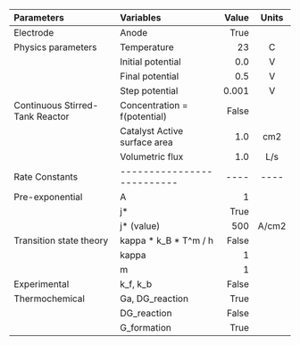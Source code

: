 | Parameters                      | Variables                    | Value | Units |
|:--------------------------------|:-----------------------------|------:|:-----:|
| Electrode                       | Anode                        |  True |       |
| Physics parameters              | Temperature                  |    23 |   C   |
|                                 | Initial potential            |   0.0 |   V   |
|                                 | Final potential              |   0.5 |   V   |
|                                 | Step potential               | 0.001 |   V   |
| Continuous Stirred-Tank Reactor | Concentration = f(potential) | False |       |
|                                 | Catalyst Active surface area |   1.0 |  cm2  |
|                                 | Volumetric flux              |   1.0 |  L/s  |
| Rate Constants                  | --------------------------   |  ---- | ----  |
| Pre-exponential                 | A                            |     1 |       |
|                                 | j*                           |  True |       |
|                                 | j* (value)                   |   500 | A/cm2 |
| Transition state theory         | kappa * k_B * T^m / h        | False |       |
|                                 | kappa                        |     1 |       |
|                                 | m                            |     1 |       |
| Experimental                    | k_f, k_b                     | False |       |
| Thermochemical                  | Ga, DG_reaction              |  True |       |
|                                 | DG_reaction                  | False |       |
|                                 | G_formation                  |  True |       |

 